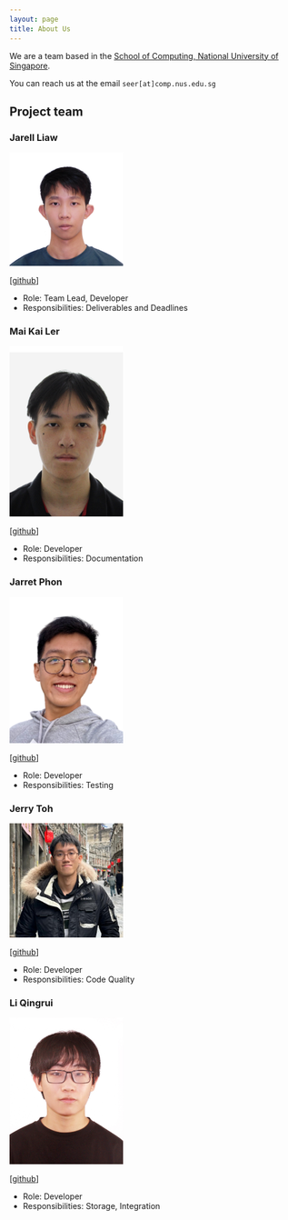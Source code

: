 ```yaml
---
layout: page
title: About Us
---
```


We are a team based in the [School of Computing, National University of Singapore](https://www.comp.nus.edu.sg).

You can reach us at the email `seer[at]comp.nus.edu.sg`

## Project team

### Jarell Liaw

<img src="images/liawjarell.png" width="200px">

[[github](https://github.com/liawjarell)]

* Role: Team Lead, Developer
* Responsibilities: Deliverables and Deadlines

### Mai Kai Ler

<img src="images/kailermai.png" width="200px">

[[github](https://github.com/kailermai)]


* Role: Developer
* Responsibilities: Documentation

### Jarret Phon

<img src="images/jarretphon.png" width="200px">

[[github](http://github.com/jarretphon)]


* Role: Developer
* Responsibilities: Testing

### Jerry Toh

<img src="images/jerrytys.png" width="200px">

[[github](http://github.com/Jerrytys)]


* Role: Developer
* Responsibilities: Code Quality

### Li Qingrui

<img src="images/lqr1019.png" width="200px">

[[github](http://github.com/lqr1019)]


* Role: Developer
* Responsibilities: Storage, Integration
